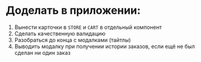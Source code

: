 <h1>Доделать в приложении:</h1>

1. Вынести карточки в `STORE` и `CART` в отдельный компонент
2. Сделать качественную валидацию
3. Разобраться до конца с модалками (тайтлы)
4. Выводить модалку при получении истории заказов, если ещё не был сделан ни один заказ